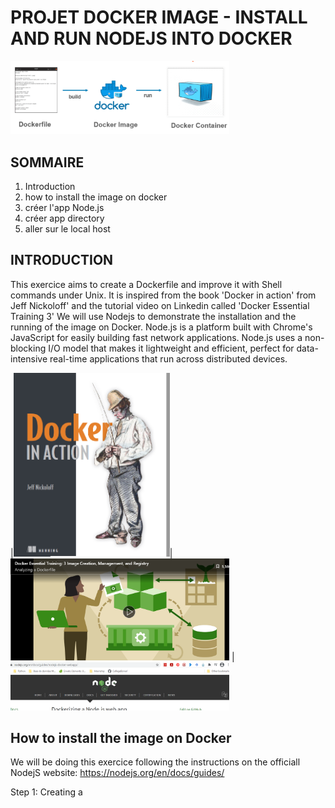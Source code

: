 # PROJET DOCKER IMAGE - INSTALL AND RUN NODEJS INTO DOCKER

<img src="https://github.com/CollegeBoreal/INF1087-200-21H-02/blob/main/2.Docker/300115140/IMAGES/docker1.PNG" width="350">

## SOMMAIRE
1. Introduction
2. how to install the image on docker
3. créer l'app Node.js
4. créer app directory
5. aller sur le local host



## INTRODUCTION

This exercice aims to create a Dockerfile and improve it with Shell commands under Unix. It is inspired from the book 'Docker in action' from Jeff Nickoloff' and the tutorial video on Linkedin called 'Docker Essential Training 3'
We will use Nodejs to demonstrate the installation and the running of the image on Docker.
Node.js is a platform built with Chrome's JavaScript for easily building fast network applications. Node.js uses a non-blocking I/O model that makes it lightweight and efficient, perfect for data-intensive real-time applications that run across distributed devices.  

|<img src="https://github.com/CollegeBoreal/INF1087-200-21H-02/blob/main/2.Docker/300115140/IMAGES/livr1.PNG" width="250">| <img src="https://github.com/CollegeBoreal/INF1087-200-21H-02/blob/main/2.Docker/300115140/IMAGES/Link1.PNG" width="350"> | <img src="https://github.com/CollegeBoreal/INF1087-200-21H-02/blob/main/2.Docker/300115140/IMAGES/node1.PNG" width="350">

## How to install the image on Docker

We will be doing this exercice following the instructions on the officiall NodejS website: https://nodejs.org/en/docs/guides/

Step 1: Creating a 




